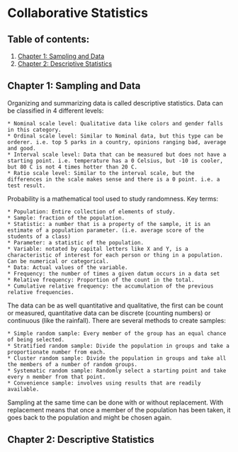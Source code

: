 # Collaborative Statistics

## Table of contents:
1. [Chapter 1: Sampling and Data](#Chapter1)
2. [Chapter 2: Descriptive Statistics](#Chapter2)

## Chapter 1: Sampling and Data<a name="Chapter1"></a>
Organizing and summarizing data is called descriptive statistics. Data can be classified in 4 different levels:

    * Nominal scale level: Qualitative data like colors and gender falls in this category.
    * Ordinal scale level: Similar to Nominal data, but this type can be orderer. i.e. top 5 parks in a country, opinions ranging bad, average and good.
    * Interval scale level: Data that can be measured but does not have a starting point. i.e. temperature has a 0 Celsius, but -10 is cooler, but 80 C is not 4 times hotter than 20 C.
    * Ratio scale level: Similar to the interval scale, but the differences in the scale makes sense and there is a 0 point. i.e. a test result.

Probability is a mathematical tool used to study randomness. Key terms:

    * Population: Entire collection of elements of study.
    * Sample: fraction of the population.
    * Statistic: a number that is a property of the sample, it is an estimate of a population parameter. (i.e. average score of the students of a class)
    * Parameter: a statistic of the population.
    * Variable: notated by capital letters like X and Y, is a characteristic of interest for each person or thing in a population. Can be numerical or categorical.
    * Data: Actual values of the variable.
    * Frequency: the number of times a given datum occurs in a data set
    * Relative frequency: Proportion of the count in the total.
    * Cumulative relative frequency: the accumulation of the previous relative frequencies.

The data can be as well quantitative and qualitative, the first can be count or measured, quantitative data can be discrete (counting numbers) or continuous (like the rainfall).
There are several methods to create samples:

    * Simple random sample: Every member of the group has an equal chance of being selected.
    * Stratified random sample: Divide the population in groups and take a proportionate number from each.
    * Cluster random sample: Divide the population in groups and take all the members of a number of random groups.
    * Systematic random sample: Randomly select a starting point and take every n member from that point.
    * Convenience sample: involves using results that are readily available.

Sampling at the same time can be done with or without replacement. With replacement means that once a member of the population has been taken, it goes back to the population and might be chosen again.

## Chapter 2: Descriptive Statistics<a name="Chapter2"></a>
